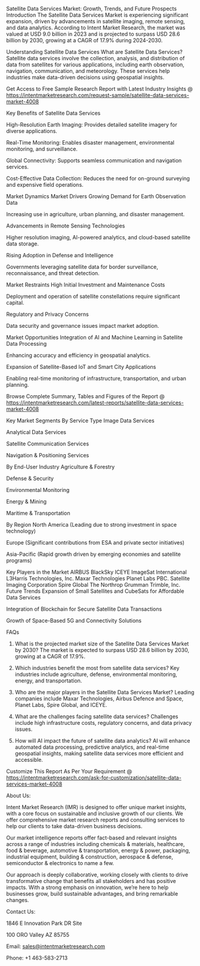 Satellite Data Services Market: Growth, Trends, and Future Prospects
Introduction
The Satellite Data Services Market is experiencing significant expansion, driven by advancements in satellite imaging, remote sensing, and data analytics. According to Intent Market Research, the market was valued at USD 9.0 billion in 2023 and is projected to surpass USD 28.6 billion by 2030, growing at a CAGR of 17.9% during 2024-2030.

Understanding Satellite Data Services
What are Satellite Data Services?
Satellite data services involve the collection, analysis, and distribution of data from satellites for various applications, including earth observation, navigation, communication, and meteorology. These services help industries make data-driven decisions using geospatial insights.

Get Access to Free Sample Research Report with Latest Industry Insights @  https://intentmarketresearch.com/request-sample/satellite-data-services-market-4008

Key Benefits of Satellite Data Services

High-Resolution Earth Imaging: Provides detailed satellite imagery for diverse applications.

Real-Time Monitoring: Enables disaster management, environmental monitoring, and surveillance.

Global Connectivity: Supports seamless communication and navigation services.

Cost-Effective Data Collection: Reduces the need for on-ground surveying and expensive field operations.

Market Dynamics
Market Drivers
Growing Demand for Earth Observation Data

Increasing use in agriculture, urban planning, and disaster management.

Advancements in Remote Sensing Technologies

Higher resolution imaging, AI-powered analytics, and cloud-based satellite data storage.

Rising Adoption in Defense and Intelligence

Governments leveraging satellite data for border surveillance, reconnaissance, and threat detection.

Market Restraints
High Initial Investment and Maintenance Costs

Deployment and operation of satellite constellations require significant capital.

Regulatory and Privacy Concerns

Data security and governance issues impact market adoption.

Market Opportunities
Integration of AI and Machine Learning in Satellite Data Processing

Enhancing accuracy and efficiency in geospatial analytics.

Expansion of Satellite-Based IoT and Smart City Applications

Enabling real-time monitoring of infrastructure, transportation, and urban planning.

Browse Complete Summary, Tables and Figures of the Report @ https://intentmarketresearch.com/latest-reports/satellite-data-services-market-4008 

Key Market Segments
By Service Type
Image Data Services

Analytical Data Services

Satellite Communication Services

Navigation & Positioning Services

By End-User Industry
Agriculture & Forestry

Defense & Security

Environmental Monitoring

Energy & Mining

Maritime & Transportation

By Region
North America (Leading due to strong investment in space technology)

Europe (Significant contributions from ESA and private sector initiatives)

Asia-Pacific (Rapid growth driven by emerging economies and satellite programs)

Key Players in the Market
AIRBUS
BlackSky
ICEYE
ImageSat International
L3Harris Technologies, Inc.
Maxar Technologies
Planet Labs PBC.
Satellite Imaging Corporation
Spire Global
The Northrop Grumman
Trimble, Inc.
Future Trends
Expansion of Small Satellites and CubeSats for Affordable Data Services

Integration of Blockchain for Secure Satellite Data Transactions

Growth of Space-Based 5G and Connectivity Solutions

FAQs
1. What is the projected market size of the Satellite Data Services Market by 2030?
The market is expected to surpass USD 28.6 billion by 2030, growing at a CAGR of 17.9%.

2. Which industries benefit the most from satellite data services?
Key industries include agriculture, defense, environmental monitoring, energy, and transportation.

3. Who are the major players in the Satellite Data Services Market?
Leading companies include Maxar Technologies, Airbus Defence and Space, Planet Labs, Spire Global, and ICEYE.

4. What are the challenges facing satellite data services?
Challenges include high infrastructure costs, regulatory concerns, and data privacy issues.

5. How will AI impact the future of satellite data analytics?
AI will enhance automated data processing, predictive analytics, and real-time geospatial insights, making satellite data services more efficient and accessible.


Customize This Report As Per Your Requirement @  https://intentmarketresearch.com/ask-for-customization/satellite-data-services-market-4008

About Us:

Intent Market Research (IMR) is designed to offer unique market insights, with a core focus on sustainable and inclusive growth of our clients. We offer comprehensive market research reports and consulting services to help our clients to take data-driven business decisions.

Our market intelligence reports offer fact-based and relevant insights across a range of industries including chemicals & materials, healthcare, food & beverage, automotive & transportation, energy & power, packaging, industrial equipment, building & construction, aerospace & defense, semiconductor & electronics to name a few.

Our approach is deeply collaborative, working closely with clients to drive transformative change that benefits all stakeholders and has positive impacts. With a strong emphasis on innovation, we’re here to help businesses grow, build sustainable advantages, and bring remarkable changes.

Contact Us:

1846 E Innovation Park DR Site

100 ORO Valley AZ 85755

Email: sales@intentmarketresearch.com

Phone: +1 463-583-2713
